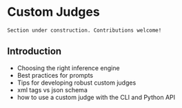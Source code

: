 # Custom Judges

```{attention}
Section under construction. Contributions welcome!
```

## Introduction

- Choosing the right inference engine
- Best practices for prompts
- Tips for developing robust custom judges
- xml tags vs json schema
- how to use a custom judge with the CLI and Python API
